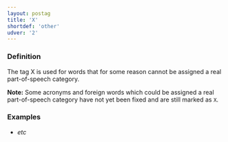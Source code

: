```yaml
---
layout: postag
title: 'X'
shortdef: 'other'
udver: '2'
---
```


### Definition

The tag X is used for words that for some reason cannot be assigned a real part-of-speech category.

<b>Note:</b> Some acronyms and foreign words which could be assigned a real part-of-speech category have not yet been fixed and are still marked as `X`.


### Examples

- _etc_
<!-- Interlanguage links updated Út 9. května 2023, 20:03:30 CEST -->
